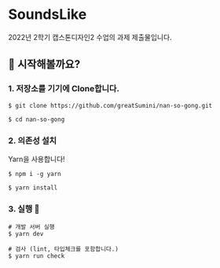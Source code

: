 # SoundsLike

2022년 2학기 캡스톤디자인2 수업의 과제 제출물입니다.

## 🙋 시작해볼까요?

### 1. 저장소를 기기에 Clone합니다.

```shell
$ git clone https://github.com/greatSumini/nan-so-gong.git

$ cd nan-so-gong
```

### 2. 의존성 설치

Yarn을 사용합니다!

```shell
$ npm i -g yarn

$ yarn install
```

### 3. 실행 🏃

```shell
# 개발 서버 실행
$ yarn dev

# 검사 (lint, 타입체크를 포함합니다.)
$ yarn run check
```
